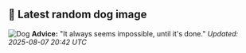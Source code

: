 ## 🐶 Latest random dog image
![Dog](https://images.dog.ceo/breeds/saluki/n02091831_4755.jpg)
**Advice:** "It always seems impossible, until it's done."
*Updated: 2025-08-07 20:42 UTC*
